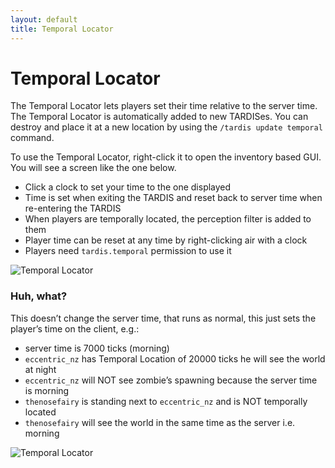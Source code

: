 ```yaml
---
layout: default
title: Temporal Locator
---
```


# Temporal Locator

The Temporal Locator lets players set their time relative to the server time. The Temporal Locator is automatically
added to new TARDISes. You can destroy and place it at a new location by using the `/tardis update temporal` command.

To use the Temporal Locator, right-click it to open the inventory based GUI. You will see a screen like the one below.

- Click a clock to set your time to the one displayed
- Time is set when exiting the TARDIS and reset back to server time when re-entering the TARDIS
- When players are temporally located, the perception filter is added to them
- Player time can be reset at any time by right-clicking air with a clock
- Players need `tardis.temporal` permission to use it

![Temporal Locator](images/docs/temporal1.png)

### Huh, what?

This doesn’t change the server time, that runs as normal, this just sets the player’s time on the client, e.g.:

- server time is 7000 ticks (morning)
- `eccentric_nz` has Temporal Location of 20000 ticks he will see the world at night
- `eccentric_nz` will NOT see zombie’s spawning because the server time is morning
- `thenosefairy` is standing next to `eccentric_nz` and is NOT temporally located
- `thenosefairy` will see the world in the same time as the server i.e. morning

![Temporal Locator](images/docs/temporal2.png)

